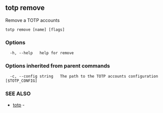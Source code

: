 ## totp remove

Remove a TOTP accounts

```
totp remove [name] [flags]
```

### Options

```
  -h, --help   help for remove
```

### Options inherited from parent commands

```
  -c, --config string   The path to the TOTP accounts configuration [$TOTP_CONFIG]
```

### SEE ALSO

* [totp](totp.md)	 - 

